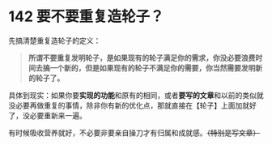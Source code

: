 # 142 要不要重复造轮子？

先搞清楚重复造轮子的定义：

> **所谓不要重复发明轮子，是如果现有的轮子满足你的需求，你没必要浪费时间去搞一个新的，但是如果现有的轮子不满足你的需要，你当然需要发明新的轮子了。**

具体到现实：如果你要**实现的功能**和原有的相同，或者**要写的文章**和以前的类似就没必要再做重复的事情，除非你有新的优化点，那就直接在【轮子】上面加就好了，没必要重新来一遍。

有时候吸收营养就好，不必要非要亲自操刀才有归属和成就感。~~（特别是写文章）~~

